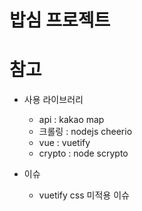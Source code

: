 # 밥심 프로젝트

# 참고
- 사용 라이브러리
  - api : kakao map
  - 크롤링 : nodejs cheerio
  - vue : vuetify
  - crypto : node scrypto

- 이슈
  - vuetify css 미적용 이슈
